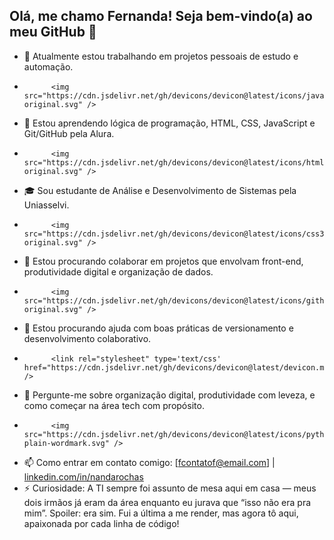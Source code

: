## Olá, me chamo Fernanda! Seja bem-vindo(a) ao meu GitHub 👋

- 🔭 Atualmente estou trabalhando em projetos pessoais de estudo e automação.
- 
            <img src="https://cdn.jsdelivr.net/gh/devicons/devicon@latest/icons/javascript/javascript-original.svg" />
          
- 🌱 Estou aprendendo lógica de programação, HTML, CSS, JavaScript e Git/GitHub pela Alura.
- 
            <img src="https://cdn.jsdelivr.net/gh/devicons/devicon@latest/icons/html5/html5-original.svg" />
            
- 🎓 Sou estudante de Análise e Desenvolvimento de Sistemas pela Uniasselvi.
- 
            <img src="https://cdn.jsdelivr.net/gh/devicons/devicon@latest/icons/css3/css3-original.svg" />
          
- 👯 Estou procurando colaborar em projetos que envolvam front-end, produtividade digital e organização de dados.
- 
            <img src="https://cdn.jsdelivr.net/gh/devicons/devicon@latest/icons/github/github-original.svg" />
          
- 🤔 Estou procurando ajuda com boas práticas de versionamento e desenvolvimento colaborativo.
- 
            <link rel="stylesheet" type='text/css' href="https://cdn.jsdelivr.net/gh/devicons/devicon@latest/devicon.min.css" />
          
- 💬 Pergunte-me sobre organização digital, produtividade com leveza, e como começar na área tech com propósito.
- 
            <img src="https://cdn.jsdelivr.net/gh/devicons/devicon@latest/icons/python/python-plain-wordmark.svg" />
          
- 📫 Como entrar em contato comigo: [fcontatof@email.com] | [linkedin.com/in/nandarochas](https://linkedin.com/in/nandarochas)
- ⚡ Curiosidade: A TI sempre foi assunto de mesa aqui em casa — meus dois irmãos já eram da área enquanto eu jurava que “isso não era pra mim”. Spoiler: era sim. Fui a última a me render, mas agora tô aqui, apaixonada por cada linha de código!
